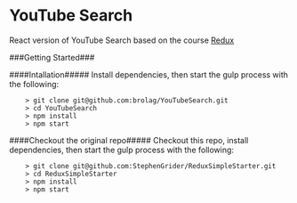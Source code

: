 # YouTube Search

React version of YouTube Search based on the course [Redux](https://www.udemy.com/react-redux/)


###Getting Started###


####Intallation#####
Install dependencies, then start the gulp process with the following:

```
	> git clone git@github.com:brolag/YouTubeSearch.git
	> cd YouTubeSearch
	> npm install
	> npm start
```



####Checkout the original repo#####
Checkout this repo, install dependencies, then start the gulp process with the following:

```
	> git clone git@github.com:StephenGrider/ReduxSimpleStarter.git
	> cd ReduxSimpleStarter
	> npm install
	> npm start
```

